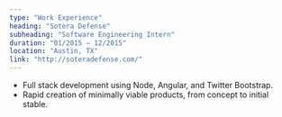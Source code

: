 ```yaml
---
type: "Work Experience"
heading: "Sotera Defense"
subheading: "Software Engineering Intern"
duration: "01/2015 – 12/2015"
location: "Austin, TX"
link: "http://soteradefense.com/"
---
```


* Full stack development using Node, Angular, and Twitter Bootstrap. 
* Rapid creation of minimally viable products, from concept to initial stable.